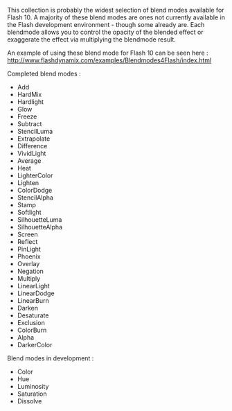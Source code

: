 This collection is probably the widest selection of blend modes available for Flash 10. A majority of these blend modes are ones not currently available in the Flash development environment - though some already are. Each blendmode allows you to control the opacity of the blended effect or exaggerate the effect via multiplying the blendmode result.

An example of using these blend mode for Flash 10 can be seen here : http://www.flashdynamix.com/examples/Blendmodes4Flash/index.html

Completed blend modes :
  * Add
  * HardMix
  * Hardlight
  * Glow
  * Freeze
  * Subtract
  * StencilLuma
  * Extrapolate
  * Difference
  * VividLight
  * Average
  * Heat
  * LighterColor
  * Lighten
  * ColorDodge
  * StencilAlpha
  * Stamp
  * Softlight
  * SilhouetteLuma
  * SilhouetteAlpha
  * Screen
  * Reflect
  * PinLight
  * Phoenix
  * Overlay
  * Negation
  * Multiply
  * LinearLight
  * LinearDodge
  * LinearBurn
  * Darken
  * Desaturate
  * Exclusion
  * ColorBurn
  * Alpha
  * DarkerColor

Blend modes in development :
  * Color
  * Hue
  * Luminosity
  * Saturation
  * Dissolve
